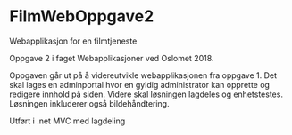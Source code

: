 # FilmWebOppgave2
Webapplikasjon for en filmtjeneste

Oppgave 2 i faget Webapplikasjoner ved Oslomet 2018.

Oppgaven går ut på å videreutvikle webapplikasjonen fra oppgave 1. Det skal lages en adminportal hvor en gyldig administrator kan opprette og redigere innhold på siden. Videre skal løsningen lagdeles og enhetstestes. Løsningen inkluderer også bildehåndtering.

Utført i .net MVC med lagdeling
